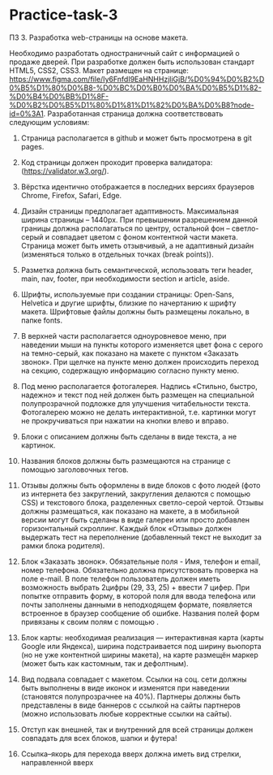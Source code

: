 # Practice-task-3

ПЗ 3. Разработка web-страницы на основе макета.

Необходимо разработать одностраничный сайт с информацией о продаже дверей. При разработке  должен быть использован стандарт HTML5, CSS2, CSS3. Макет размещен на странице: https://www.figma.com/file/Iy6FnfdI9EaHNHHzjliGjB/%D0%94%D0%B2%D0%B5%D1%80%D0%B8-%D0%BC%D0%B0%D0%BA%D0%B5%D1%82-%D0%B4%D0%BB%D1%8F-%D0%B2%D0%B5%D1%80%D1%81%D1%82%D0%BA%D0%B8?node-id=0%3A1. Разработанная страница должна соответствовать следующим условиям: 

1.	Страница располагается в github и может быть просмотрена в git pages.
 
2.	Код страницы должен проходит проверка валидатора: (https://validator.w3.org/).

3.	Вёрстка идентично отображается в последних версиях браузеров Chrome, Firefox, Safari, Edge.

4.	Дизайн страницы предполагает адаптивность. Максимальная ширина страницы – 1440px. При превышении разрешением данной границы должна располагаться по центру, остальной фон – светло-серый и совпадает цветом с фоном контентной части макета. Страница может быть иметь отзывчивый, а не адаптивный дизайн (изменяться только в отдельных точках (break points)).

5.	Разметка должна быть семантической, использовать теги header, main, nav, footer, при необходимости section и article, aside.

6.	Шрифты, используемые при создании страницы: Open-Sans, Helvetica и другие шрифты, близкие по начертанию к шрифту макета. Шрифтовые файлы должны быть размещены локально, в папке fonts.

7.	В верхней части располагается одноуровневое меню, при наведении мыши на пункты которого изменяется цвет фона с серого на темно-серый, как показано на макете с пунктом «Заказать звонок». При щелчке на пункте меню должен происходить переход на секцию, содержащую информацию согласно пункту  меню.

8.	Под меню располагается фотогалерея. Надпись «Стильно, быстро, надежно» и текст под ней должен быть размещен на специальной полупрозрачной подложке для улучшения читабельности текста. Фотогалерею можно не делать интерактивной, т.е. картинки могут не прокручиваться при нажатии на кнопки влево и вправо.

9.	Блоки с описанием должны быть сделаны в виде текста, а не картинок. 

10.	Названия блоков должны быть размещаются на странице  с помощью заголовочных тегов.

11.	Отзывы должны быть оформлены в виде блоков с фото людей (фото из интернета без закруглений, закругления делаются с помощью CSS) и текстового блока, разделенных светло-серой чертой. Отзывы должны размещаться, как показано на макете, а в мобильной версии могут быть сделаны в виде галереи или просто добавлен горизонтальный скроллинг. Каждый блок «Отзывы» должен выдержать тест на переполнение (добавленный текст не выходит за рамки блока родителя). 

12.	Блок «Заказать звонок». Обязательные поля  - Имя, телефон и email, номер телефона. Обязательно должна присутствовать проверка на поле e-mail. В поле телефон пользователь должен иметь возможность выбрать 2цифры (29, 33, 25) + ввести 7 цифер.  При попытке отправить форму, в которой поля для ввода телефона или почты заполнены данными в неподходящем формате, появляется встроенное в браузер сообщение об ошибке. Названия полей форм привязаны к своим полям с помощью <label>. 

13.	Блок карты: необходимая реализация — интерактивная карта (карты Google или Яндекса), ширина подстраивается под ширину вьюпорта (но не уже контентной ширины макета), на карте размещён маркер (может быть как кастомным, так и дефолтным).

14.	Вид подвала совпадает с макетом. Ссылки на соц. сети должны быть выполнены в виде иконок и изменятся при наведении (становятся полупрозрачнее на 40%). Партнеры должны быть представлены в виде баннеров с ссылкой на сайты партнеров (можно использовать любые корректные ссылки на сайты).

15.	Отступ как внешней, так и внутренний для всей страницы должен совпадать для всех блоков, шапки и футера!

16.	Ссылка–якорь для перехода вверх должна иметь вид стрелки, направленной вверх
